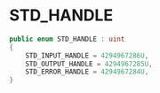 # STD\_HANDLE

```csharp
public enum STD_HANDLE : uint
{
    STD_INPUT_HANDLE = 4294967286U,
    STD_OUTPUT_HANDLE = 4294967285U,
    STD_ERROR_HANDLE = 4294967284U,
}
```
